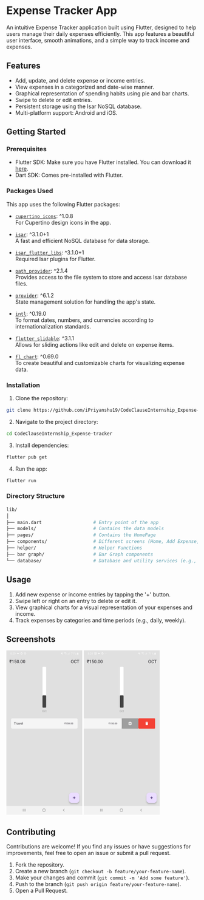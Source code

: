 # Expense Tracker App

An intuitive Expense Tracker application built using Flutter, designed to help users manage their daily expenses efficiently. This app features a beautiful user interface, smooth animations, and a simple way to track income and expenses.

## Features

- Add, update, and delete expense or income entries.
- View expenses in a categorized and date-wise manner.
- Graphical representation of spending habits using pie and bar charts.
- Swipe to delete or edit entries.
- Persistent storage using the Isar NoSQL database.
- Multi-platform support: Android and iOS.

## Getting Started

### Prerequisites

- Flutter SDK: Make sure you have Flutter installed. You can download it [here](https://flutter.dev/docs/get-started/install).
- Dart SDK: Comes pre-installed with Flutter.

### Packages Used

This app uses the following Flutter packages:

- [`cupertino_icons`](https://pub.dev/packages/cupertino_icons): ^1.0.8  
  For Cupertino design icons in the app.
  
- [`isar`](https://pub.dev/packages/isar): ^3.1.0+1  
  A fast and efficient NoSQL database for data storage.
  
- [`isar_flutter_libs`](https://pub.dev/packages/isar_flutter_libs): ^3.1.0+1  
  Required Isar plugins for Flutter.

- [`path_provider`](https://pub.dev/packages/path_provider): ^2.1.4  
  Provides access to the file system to store and access Isar database files.

- [`provider`](https://pub.dev/packages/provider): ^6.1.2  
  State management solution for handling the app's state.

- [`intl`](https://pub.dev/packages/intl): ^0.19.0  
  To format dates, numbers, and currencies according to internationalization standards.

- [`flutter_slidable`](https://pub.dev/packages/flutter_slidable): ^3.1.1  
  Allows for sliding actions like edit and delete on expense items.

- [`fl_chart`](https://pub.dev/packages/fl_chart): ^0.69.0  
  To create beautiful and customizable charts for visualizing expense data.

### Installation

1. Clone the repository:

```bash
git clone https://github.com/iPriyanshu19/CodeClauseInternship_Expense-tracker.git
```

2. Navigate to the project directory:

```bash
cd CodeClauseInternship_Expense-tracker
```

3. Install dependencies:

```bash
flutter pub get
```

4. Run the app:

```bash
flutter run
```

### Directory Structure

```bash
lib/
│
├── main.dart                   # Entry point of the app
├── models/                     # Contains the data models
├── pages/                      # Contains the HomePage
├── components/                 # Different screens (Home, Add Expense, etc.)
├── helper/                     # Helper Functions
├── bar graph/                  # Bar Graph components
└── database/                   # Database and utility services (e.g., Isar service)
```

## Usage

1. Add new expense or income entries by tapping the '+' button.
2. Swipe left or right on an entry to delete or edit it.
3. View graphical charts for a visual representation of your expenses and income.
4. Track expenses by categories and time periods (e.g., daily, weekly).

## Screenshots
<img src="assets/Home_Screen.jpeg" alt="Home Screen" width="200" height="433"/>
<img src="assets/Options_Screen.jpeg" alt="Options Screen" width="200" height="433"/>


## Contributing

Contributions are welcome! If you find any issues or have suggestions for improvements, feel free to open an issue or submit a pull request.

1. Fork the repository.
2. Create a new branch (`git checkout -b feature/your-feature-name`).
3. Make your changes and commit (`git commit -m 'Add some feature'`).
4. Push to the branch (`git push origin feature/your-feature-name`).
5. Open a Pull Request.
